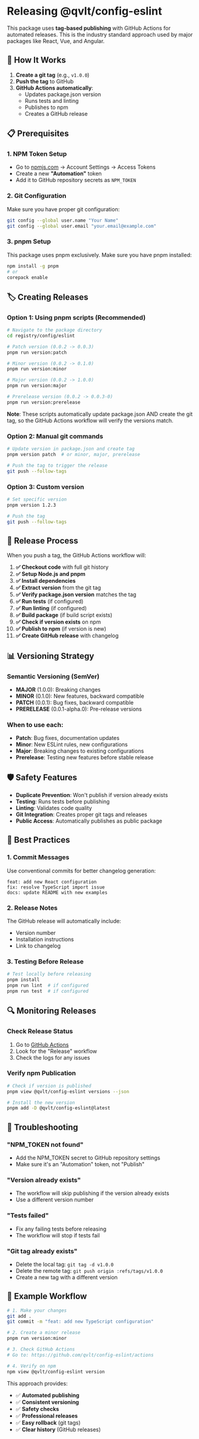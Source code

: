 # Releasing @qvlt/config-eslint

This package uses **tag-based publishing** with GitHub Actions for automated releases. This is the industry standard approach used by major packages like React, Vue, and Angular.

## 🚀 How It Works

1. **Create a git tag** (e.g., `v1.0.0`)
2. **Push the tag** to GitHub
3. **GitHub Actions automatically**:
   - Updates package.json version
   - Runs tests and linting
   - Publishes to npm
   - Creates a GitHub release

## 📋 Prerequisites

### 1. NPM Token Setup

- Go to [npmjs.com](https://www.npmjs.com) → Account Settings → Access Tokens
- Create a new **"Automation"** token
- Add it to GitHub repository secrets as `NPM_TOKEN`

### 2. Git Configuration

Make sure you have proper git configuration:

```bash
git config --global user.name "Your Name"
git config --global user.email "your.email@example.com"
```

### 3. pnpm Setup

This package uses pnpm exclusively. Make sure you have pnpm installed:

```bash
npm install -g pnpm
# or
corepack enable
```

## 🏷️ Creating Releases

### Option 1: Using pnpm scripts (Recommended)

```bash
# Navigate to the package directory
cd registry/config/eslint

# Patch version (0.0.2 -> 0.0.3)
pnpm run version:patch

# Minor version (0.0.2 -> 0.1.0)  
pnpm run version:minor

# Major version (0.0.2 -> 1.0.0)
pnpm run version:major

# Prerelease version (0.0.2 -> 0.0.3-0)
pnpm run version:prerelease
```

**Note**: These scripts automatically update package.json AND create the git tag, so the GitHub Actions workflow will verify the versions match.

### Option 2: Manual git commands

```bash
# Update version in package.json and create tag
pnpm version patch  # or minor, major, prerelease

# Push the tag to trigger the release
git push --follow-tags
```

### Option 3: Custom version

```bash
# Set specific version
pnpm version 1.2.3

# Push the tag
git push --follow-tags
```

## 🔄 Release Process

When you push a tag, the GitHub Actions workflow will:

1. **✅ Checkout code** with full git history
2. **✅ Setup Node.js and pnpm**
3. **✅ Install dependencies**
4. **✅ Extract version** from the git tag
5. **✅ Verify package.json version** matches the tag
6. **✅ Run tests** (if configured)
7. **✅ Run linting** (if configured)
8. **✅ Build package** (if build script exists)
9. **✅ Check if version exists** on npm
10. **✅ Publish to npm** (if version is new)
11. **✅ Create GitHub release** with changelog

## 📊 Versioning Strategy

### Semantic Versioning (SemVer)

- **MAJOR** (1.0.0): Breaking changes
- **MINOR** (0.1.0): New features, backward compatible
- **PATCH** (0.0.1): Bug fixes, backward compatible
- **PRERELEASE** (0.0.1-alpha.0): Pre-release versions

### When to use each:

- **Patch**: Bug fixes, documentation updates
- **Minor**: New ESLint rules, new configurations
- **Major**: Breaking changes to existing configurations
- **Prerelease**: Testing new features before stable release

## 🛡️ Safety Features

- **Duplicate Prevention**: Won't publish if version already exists
- **Testing**: Runs tests before publishing
- **Linting**: Validates code quality
- **Git Integration**: Creates proper git tags and releases
- **Public Access**: Automatically publishes as public package

## 📝 Best Practices

### 1. Commit Messages

Use conventional commits for better changelog generation:

```
feat: add new React configuration
fix: resolve TypeScript import issue
docs: update README with new examples
```

### 2. Release Notes

The GitHub release will automatically include:

- Version number
- Installation instructions
- Link to changelog

### 3. Testing Before Release

```bash
# Test locally before releasing
pnpm install
pnpm run lint  # if configured
pnpm run test  # if configured
```

## 🔍 Monitoring Releases

### Check Release Status

1. Go to [GitHub Actions](https://github.com/qvlt/config-eslint/actions)
2. Look for the "Release" workflow
3. Check the logs for any issues

### Verify npm Publication

```bash
# Check if version is published
pnpm view @qvlt/config-eslint versions --json

# Install the new version
pnpm add -D @qvlt/config-eslint@latest
```

## 🚨 Troubleshooting

### "NPM_TOKEN not found"

- Add the NPM_TOKEN secret to GitHub repository settings
- Make sure it's an "Automation" token, not "Publish"

### "Version already exists"

- The workflow will skip publishing if the version already exists
- Use a different version number

### "Tests failed"

- Fix any failing tests before releasing
- The workflow will stop if tests fail

### "Git tag already exists"

- Delete the local tag: `git tag -d v1.0.0`
- Delete the remote tag: `git push origin :refs/tags/v1.0.0`
- Create a new tag with a different version

## 🎯 Example Workflow

```bash
# 1. Make your changes
git add .
git commit -m "feat: add new TypeScript configuration"

# 2. Create a minor release
pnpm run version:minor

# 3. Check GitHub Actions
# Go to: https://github.com/qvlt/config-eslint/actions

# 4. Verify on npm
npm view @qvlt/config-eslint version
```

This approach provides:

- ✅ **Automated publishing**
- ✅ **Consistent versioning**
- ✅ **Safety checks**
- ✅ **Professional releases**
- ✅ **Easy rollback** (git tags)
- ✅ **Clear history** (GitHub releases)
